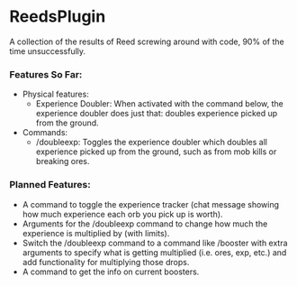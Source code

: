 # ReedsPlugin
A collection of the results of Reed screwing around with code, 90% of the time unsuccessfully.

### Features So Far:
- Physical features:
  - Experience Doubler:
    When activated with the command below, the experience doubler does just that: doubles experience picked up from the ground.
- Commands:
  - /doubleexp:
    Toggles the experience doubler which doubles all experience picked up from the ground, such as from mob kills or breaking ores.

### Planned Features:
- A command to toggle the experience tracker (chat message showing how much experience each orb you pick up is worth).
- Arguments for the /doubleexp command to change how much the experience is multiplied by (with limits).
- Switch the /doubleexp command to a command like /booster with extra arguments to specify what is getting multiplied (i.e. ores, exp, etc.) and add functionality for multiplying those drops.
- A command to get the info on current boosters.
